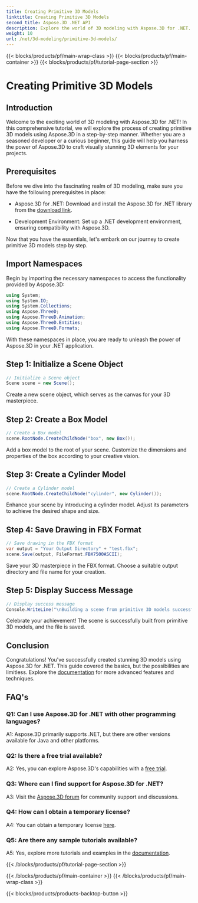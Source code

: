 ```yaml
---
title: Creating Primitive 3D Models
linktitle: Creating Primitive 3D Models
second_title: Aspose.3D .NET API
description: Explore the world of 3D modeling with Aspose.3D for .NET. Create stunning primitive models effortlessly.
weight: 10
url: /net/3d-modeling/primitive-3d-models/
---
```


{{< blocks/products/pf/main-wrap-class >}}
{{< blocks/products/pf/main-container >}}
{{< blocks/products/pf/tutorial-page-section >}}

# Creating Primitive 3D Models

## Introduction

Welcome to the exciting world of 3D modeling with Aspose.3D for .NET! In this comprehensive tutorial, we will explore the process of creating primitive 3D models using Aspose.3D in a step-by-step manner. Whether you are a seasoned developer or a curious beginner, this guide will help you harness the power of Aspose.3D to craft visually stunning 3D elements for your projects.

## Prerequisites

Before we dive into the fascinating realm of 3D modeling, make sure you have the following prerequisites in place:

- Aspose.3D for .NET: Download and install the Aspose.3D for .NET library from the [download link](https://releases.aspose.com/3d/net/).

- Development Environment: Set up a .NET development environment, ensuring compatibility with Aspose.3D.

Now that you have the essentials, let's embark on our journey to create primitive 3D models step by step.

## Import Namespaces

Begin by importing the necessary namespaces to access the functionality provided by Aspose.3D:

```csharp
using System;
using System.IO;
using System.Collections;
using Aspose.ThreeD;
using Aspose.ThreeD.Animation;
using Aspose.ThreeD.Entities;
using Aspose.ThreeD.Formats;
```

With these namespaces in place, you are ready to unleash the power of Aspose.3D in your .NET application.

## Step 1: Initialize a Scene Object

```csharp
// Initialize a Scene object
Scene scene = new Scene();
```

Create a new scene object, which serves as the canvas for your 3D masterpiece.

## Step 2: Create a Box Model

```csharp
// Create a Box model
scene.RootNode.CreateChildNode("box", new Box());
```

Add a box model to the root of your scene. Customize the dimensions and properties of the box according to your creative vision.

## Step 3: Create a Cylinder Model

```csharp
// Create a Cylinder model
scene.RootNode.CreateChildNode("cylinder", new Cylinder());
```

Enhance your scene by introducing a cylinder model. Adjust its parameters to achieve the desired shape and size.

## Step 4: Save Drawing in FBX Format

```csharp
// Save drawing in the FBX format
var output = "Your Output Directory" + "test.fbx";
scene.Save(output, FileFormat.FBX7500ASCII);
```

Save your 3D masterpiece in the FBX format. Choose a suitable output directory and file name for your creation.

## Step 5: Display Success Message

```csharp
// Display success message
Console.WriteLine("\nBuilding a scene from primitive 3D models successfully.\nFile saved at " + output);
```

Celebrate your achievement! The scene is successfully built from primitive 3D models, and the file is saved.

## Conclusion

Congratulations! You've successfully created stunning 3D models using Aspose.3D for .NET. This guide covered the basics, but the possibilities are limitless. Explore the [documentation](https://reference.aspose.com/3d/net/) for more advanced features and techniques.

## FAQ's

### Q1: Can I use Aspose.3D for .NET with other programming languages?

A1: Aspose.3D primarily supports .NET, but there are other versions available for Java and other platforms.

### Q2: Is there a free trial available?

A2: Yes, you can explore Aspose.3D's capabilities with a [free trial](https://releases.aspose.com/).

### Q3: Where can I find support for Aspose.3D for .NET?

A3: Visit the [Aspose.3D forum](https://forum.aspose.com/c/3d/18) for community support and discussions.

### Q4: How can I obtain a temporary license?

A4: You can obtain a temporary license [here](https://purchase.aspose.com/temporary-license/).

### Q5: Are there any sample tutorials available?

A5: Yes, explore more tutorials and examples in the [documentation](https://reference.aspose.com/3d/net/).

{{< /blocks/products/pf/tutorial-page-section >}}

{{< /blocks/products/pf/main-container >}}
{{< /blocks/products/pf/main-wrap-class >}}

{{< blocks/products/products-backtop-button >}}
